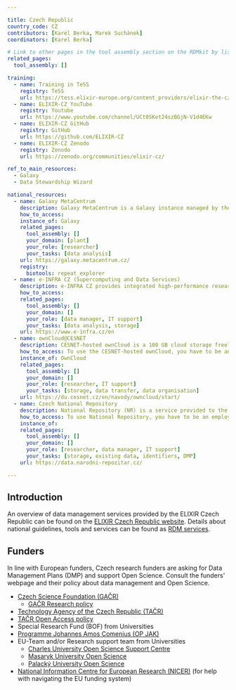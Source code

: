```yaml
---

title: Czech Republic
country_code: CZ
contributors: [Karel Berka, Marek Suchánek]
coordinators: [Karel Berka]

# Link to other pages in the tool assembly section on the RDMkit by listing the page_id 
related_pages:
  tool_assembly: []

training:
  - name: Training in TeSS
    registry: TeSS
    url: https://tess.elixir-europe.org/content_providers/elixir-the-czech-republic-node
  - name: ELIXIR-CZ YouTube
    registry: Youtube
    url: https://www.youtube.com/channel/UCt0SKet24szBGjN-V1d4EKw
  - name: ELIXIR-CZ GitHub
    registry: GitHub
    url: https://github.com/ELIXIR-CZ
  - name: ELIXIR-CZ Zenodo
    registry: Zenodo
    url: https://zenodo.org/communities/elixir-cz/

ref_to_main_resources: 
  - Galaxy
  - Data Stewardship Wizard

national_resources: 
  - name: Galaxy MetaCentrum
    description: Galaxy MetaCentrum is a Galaxy instance managed by the Czech ELIXIR node and [e-INFRA](https://www.e-infra.cz/en). It provides extra support for [RepeatExplorer](https://repeatexplorer-elixir.cerit-sc.cz/) tool for plant genomic analysis.
    how_to_access:
    instance_of: Galaxy
    related_pages:
      tool_assembly: []
      your_domain: [plant]
      your_role: [researcher]
      your_tasks: [data analysis]
    url: https://galaxy.metacentrum.cz/
    registry:
      biotools: repeat_explorer
  - name: e-INFRA CZ (Supercomputing and Data Services)
    description: e-INFRA CZ provides integrated high-performance research computing/data storage environment, providing world-class services to government, industry, and researchers. It also cooperates with European Open Science Cloud (EOSC) implementation in the Czech Republic.
    how_to_access:
    related_pages:
      tool_assembly: []
      your_domain: []
      your_role: [data manager, IT support]
      your_tasks: [data analysis, storage]
    url: https://www.e-infra.cz/en
  - name: ownCloud@CESNET
    description: CESNET-hosted ownCloud is a 100 GB cloud storage freely available for Czech scientists to manage their data from any research projects 
    how_to_access: To use the CESNET-hosted ownCloud, you have to be an employee or a student of a Czech academic organization. For technical reasons, you have to have an account in [eduID.cz](https://eduid.cz).
    instance_of: OwnCloud
    related_pages:
      tool_assembly: []
      your_domain: []
      your_role: [researcher, IT support]
      your_tasks: [storage, data transfer, data organisation]
    url: https://du.cesnet.cz/en/navody/owncloud/start/
  - name: Czech National Repository
    description: National Repository (NR) is a service provided to the scientific and research communities in the Czech Republic to store their generated research data together with persistent DOI identifier. NR service is currently under the pilot program. 
    how_to_access: To use National Repository, you have to be an employee or a student of a Czech academic organization. For technical reasons, you have to have an account in [eduID.cz](https://eduid.cz) and if you want to upload.
    instance_of:
    related_pages:
      tool_assembly: []
      your_domain: []
      your_role: [researcher, data manager, IT support]
      your_tasks: [storage, existing data, identifiers, DMP]
    url: https://data.narodni-repozitar.cz/

---
```


## Introduction 

An overview of data management services provided by the ELIXIR Czech Republic can be found on the [ELIXIR Czech Republic website](https://www.elixir-czech.cz/).
Details about national guidelines, tools and services can be found as [RDM services](https://www.elixir-czech.cz/?s=data+management).


## Funders

In line with European funders, Czech research funders are asking for Data Management Plans (DMP) and support Open Science. Consult the funders' webpage and their policy about data management and Open Science.
* [Czech Science Foundation (GAČR)](https://gacr.cz/en/)
  * [GAČR Research policy](https://gacr.cz/en/extracts-from-tender-documents/)
* [Technology Agency of the Czech Republic (TAČR)](https://www.tacr.cz/en/)
* [TAČR Open Access policy](https://www.tacr.cz/en/open-access-in-the-kappa-programme/)
* Special Research Fund (BOF) from Universities
* [ Programme Johannes Amos Comenius (OP JAK)](https://opjak.cz/en/)
* EU-Team and/or Research support team from Universities
  * [Charles University Open Science Support Centre](https://openscience.cuni.cz/OSCIEN-1.html)
  * [Masaryk University Open Science](https://openscience.muni.cz/en)
  * [Palacký University Open Science](https://openscience.upol.cz/en/)
* [National Information Centre for European Research (NICER)](https://www.tc.cz/en/offers/national-information-centre-for-european-research) (for help with navigating the EU funding system)
